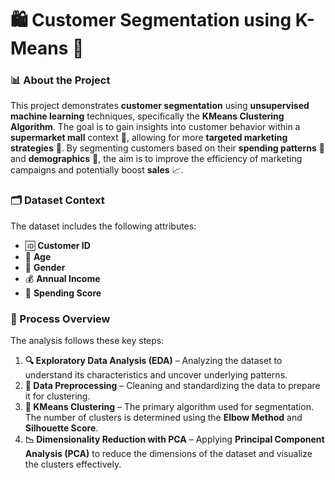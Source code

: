 # 🛍️ Customer Segmentation using K-Means 🎯

### 📊 About the Project

This project demonstrates **customer segmentation** using **unsupervised machine learning** techniques, specifically the **KMeans Clustering Algorithm**. The goal is to gain insights into customer behavior within a **supermarket mall** context 🏬, allowing for more **targeted marketing strategies** 🎯. By segmenting customers based on their **spending patterns** 💸 and **demographics** 👥, the aim is to improve the efficiency of marketing campaigns and potentially boost **sales** 📈.

### 🗂️ Dataset Context

The dataset includes the following attributes:
- 🆔 **Customer ID**  
- 🎂 **Age**  
- 🚻 **Gender**  
- 💰 **Annual Income**  
- 🛒 **Spending Score**  

### 🔄 Process Overview

The analysis follows these key steps:

1. **🔍 Exploratory Data Analysis (EDA)** – Analyzing the dataset to understand its characteristics and uncover underlying patterns.
2. **🧹 Data Preprocessing** – Cleaning and standardizing the data to prepare it for clustering.
3. **📌 KMeans Clustering** – The primary algorithm used for segmentation. The number of clusters is determined using the **Elbow Method** and **Silhouette Score**.
4. **📉 Dimensionality Reduction with PCA** – Applying **Principal Component Analysis (PCA)** to reduce the dimensions of the dataset and visualize the clusters effectively.
